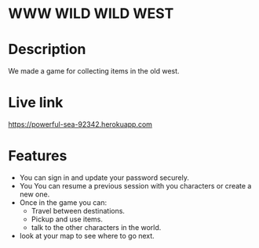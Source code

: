 # WWW WILD WILD WEST

# Description
We made a game for collecting items in the old west.

# Live link
https://powerful-sea-92342.herokuapp.com

# Features
- You can sign in and update your password securely.
- You You can resume a previous session with you characters or create a new one.
- Once in the game you can:
  - Travel between destinations.
  - Pickup and use items.
  - talk to the other characters in the world.
- look at your map to see where to go next.
